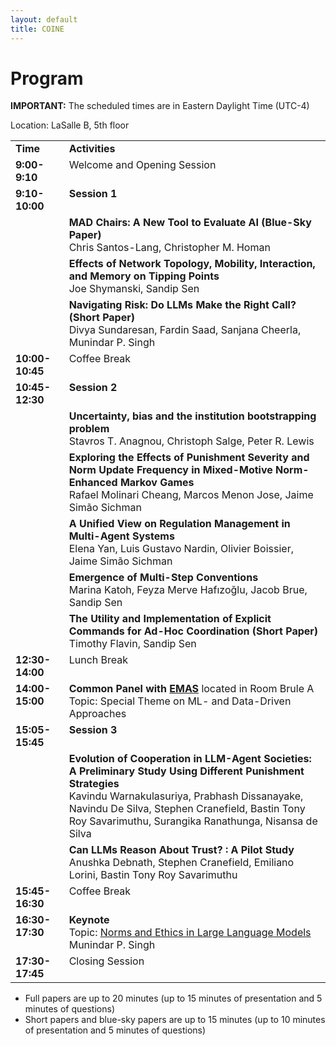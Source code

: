 ```yaml
---
layout: default
title: COINE
---
```


# Program

<b>IMPORTANT:</b> The scheduled times are in Eastern Daylight Time (UTC-4)

Location: LaSalle B, 5th floor

<table id="coine2025-schedule">
  <tbody>
    <tr>
      <td align="left" valign="top" style="width: 17%;"><b>Time</b></td>
      <td align="left" valign="top"><b>Activities</b></td>
    </tr>
    <tr>
      <td align="left" valign="top"><b>9:00-9:10</b></td>
      <td align="left" valign="top">Welcome and Opening Session</td>
    </tr>
    <tr>
      <td align="left" valign="top"><b>9:10-10:00</b></td>
      <td align="left" valign="top"><b>Session 1</b></td>
    </tr>
    <tr>
      <td align="left" valign="top"></td>
      <td align="left" valign="top"><b>MAD Chairs: A New Tool to Evaluate AI (Blue-Sky Paper)</b><br/>Chris Santos-Lang, Christopher M. Homan</td>
    </tr>
    <tr>
      <td align="left" valign="top"></td>
      <td align="left" valign="top"><b>Effects of Network Topology, Mobility, Interaction, and Memory on Tipping Points</b><br/>Joe Shymanski, Sandip Sen</td>
    </tr>
    <tr>
      <td align="left" valign="top"></td>
      <td align="left" valign="top"><b>Navigating Risk: Do LLMs Make the Right Call? (Short Paper)</b><br/>Divya Sundaresan, Fardin Saad, Sanjana Cheerla, Munindar P. Singh</td>
    </tr>
    <tr>
      <td align="left" valign="top"><b>10:00-10:45</b></td>
      <td align="left" valign="top">Coffee Break</td>
    </tr>
    <tr>
      <td align="left" valign="top"><b>10:45-12:30</b></td>
      <td align="left" valign="top"><b>Session 2</b></td>
    </tr>
    <tr>
      <td align="left" valign="top"></td>
      <td align="left" valign="top"><b>Uncertainty, bias and the institution bootstrapping problem</b><br/>Stavros T. Anagnou, Christoph Salge, Peter R. Lewis</td>
    </tr>
    <tr>
      <td align="left" valign="top"></td>
      <td align="left" valign="top"><b>Exploring the Effects of Punishment Severity and Norm Update Frequency in Mixed-Motive Norm-Enhanced Markov Games</b><br/>Rafael Molinari Cheang, Marcos Menon Jose, Jaime Simão Sichman</td>
    </tr>
    <tr>
      <td align="left" valign="top"></td>
      <td align="left" valign="top"><b>A Unified View on Regulation Management in Multi-Agent Systems</b><br/>Elena Yan, Luis Gustavo Nardin, Olivier Boissier, Jaime Simão Sichman</td>
    </tr>
    <tr>
      <td align="left" valign="top"></td>
      <td align="left" valign="top"><b>Emergence of Multi-Step Conventions</b><br/>Marina Katoh, Feyza Merve Hafızoğlu, Jacob Brue, Sandip Sen</td>
    </tr>
    <tr>
      <td align="left" valign="top"></td>
      <td align="left" valign="top"><b>The Utility and Implementation of Explicit Commands for Ad-Hoc Coordination (Short Paper)</b><br/>Timothy Flavin, Sandip Sen</td>
    </tr>
    <tr>
      <td align="left" valign="top"><b>12:30-14:00</b></td>
      <td align="left" valign="top">Lunch Break</td>
    </tr>
    <tr>
      <td align="left" valign="top"><b>14:00-15:00</b></td>
      <td align="left" valign="top"><b>Common Panel with <a href="https://emas.in.tu-clausthal.de/2025/" target="_blank">EMAS</a></b> located in Room Brule A<br/>Topic: Special Theme on ML- and Data-Driven Approaches</td>
    </tr>
    <tr>
      <td align="left" valign="top"><b>15:05-15:45</b></td>
      <td align="left" valign="top"><b>Session 3</b></td>
    </tr>
    <tr>
      <td align="left" valign="top"></td>
      <td align="left" valign="top"><b>Evolution of Cooperation in LLM-Agent Societies: A Preliminary Study Using Different Punishment Strategies</b><br/>Kavindu Warnakulasuriya, Prabhash Dissanayake, Navindu De Silva, Stephen Cranefield, Bastin Tony Roy Savarimuthu, Surangika Ranathunga, Nisansa de Silva</td>
    </tr>
    <tr>
      <td align="left" valign="top"></td>
      <td align="left" valign="top"><b>Can LLMs Reason About Trust? : A Pilot Study</b><br/>Anushka Debnath, Stephen Cranefield, Emiliano Lorini, Bastin Tony Roy Savarimuthu</td>
    </tr>
    <tr>
      <td align="left" valign="top"><b>15:45-16:30</b></td>
      <td align="left" valign="top">Coffee Break</td>
    </tr>
    <tr>
      <td align="left" valign="top"><b>16:30-17:30</b></td>
      <td align="left" valign="top"><b>Keynote</b><br/>Topic: <a href="https://coin-workshop.github.io/coine-2025-detroit/keynote.html" target="_blank">Norms and Ethics in Large Language Models</a><br/>Munindar P. Singh</td>
    </tr>
    <tr>
      <td align="left" valign="top"><b>17:30-17:45</b></td>
      <td align="left" valign="top">Closing Session</td>
    </tr>
  </tbody>
</table>


- Full papers are up to 20 minutes (up to 15 minutes of presentation and 5 minutes of questions)
- Short papers and blue-sky papers are up to 15 minutes (up to 10 minutes of presentation and 5 minutes of questions)
